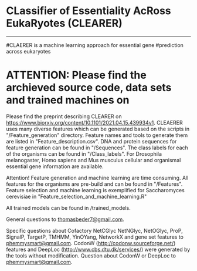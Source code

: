# CLassifier of Essentiality AcRoss EukaRyotes (CLEARER)
---------------------------------------------------------------------------------
#CLAERER is a machine learning approach for essential gene #prediction across eukaryotes 
# ATTENTION: Please find the archieved source code, data sets and trained machines on 
Please find the preprint describing CLEARER on https://www.biorxiv.org/content/10.1101/2021.04.15.439934v1. 
CLEAERER uses many diverse features which can be generated based on the scripts in "/Feature_generation" directory. 
Feature names and tools to generate them are listed in "Feature_description.csv". 
DNA and protein sequences for feature generation can be found in "/Sequences".
The class labels for each of the organisms can be found in "/Class_labels". For Drosophila melanogaster, Homo sapiens and Mus musculus cellular and organismal essential gene information are available. 

Attention! Feature generation and machine learning are time consuming. All features for the organisms are pre-build and can be found in "/Features".
Feature selection and machine learning is exemplified for Saccharomyces cerevisiae in "Feature_selection_and_machine_learning.R"

All trained models can be found in /trained_models.

General questions to thomasbeder7@gmail.com.

Specific questions about Cofactory NetCGlyc NetNGlyc, NetOGlyc, ProP, SignalP, TargetP, TMHMM, YinOYang, NetworkX 
and gene set features to phemmysmart@gmail.com. CodonW (http://codonw.sourceforge.net/) features and DeepLoc (http://www.cbs.dtu.dk/services/) 
were generated by the tools without modification. Question about CodonW or DeepLoc to phemmysmart@gmail.com.
